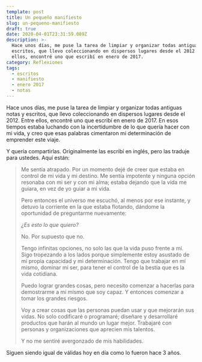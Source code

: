```yaml
---
template: post
title: Un pequeño manifiesto
slug: un-pequeno-manifiesto
draft: true
date: 2020-04-01T23:31:59.089Z
description: >-
  Hace unos días, me puse la tarea de limpiar y organizar todas antiguas notas y
  escritos, que llevo coleccionando en dispersos lugares desde el 2012. Entre
  ellos, encontré uno que escribí en enero de 2017.
category: Reflexiones
tags:
  - escritos
  - manifiesto
  - enero 2017
  - notas
---
```


Hace unos días, me puse la tarea de limpiar y organizar todas antiguas notas y escritos, que llevo coleccionando en dispersos lugares desde el 2012. Entre ellos, encontré uno que escribí en enero de 2017. En esos tiempos estaba luchando con la incertidumbre de lo que quería hacer con mi vida, y creo que esas palabras cimentaron mi determinación de emprender este viaje.

Y quería compartirlas. Originalmente las escribí en inglés, pero las traduje para ustedes. Aquí están:

> Me sentía atrapado. Por un momento dejé de creer que estaba en control de mi vida y mi destino. Me sentía impotente y ninguna opción resonaba con mi ser y con mi alma; estaba dejando que la vida me guiara, en vez de yo guiar a mi vida.
>
> Pero entonces el universo me escuchó, al menos por ese instante, y detuvo la corriente en la que estaba flotando, dándome la oportunidad de preguntarme nuevamente:
>
> _¿Es esto lo que quiero?_
>
> No. Por supuesto que no.
>
> Tengo infinitas opciones, no solo las que la vida puso frente a mí. Sigo tropezando a los lados porque simplemente estoy asustado de mi propia capacidad y mi determinación. Tengo que trabajar en mí mismo, dominar mi ser, para tener el control de la bestia que es la vida cotidiana.
>
> Puedo lograr grandes cosas, pero necesito comenzar a hacerlas para demostrarme a mí mismo que soy capaz. Y entonces comenzar a tomar los grandes riesgos.
>
> Voy a crear cosas que las personas puedan usar y que mejorarán sus vidas. No solo codificaré o programaré; diseñare y desarrollaré productos que harán al mundo un lugar mejor. Trabajaré con personas y organizaciones que aprecien mis talentos.
>
> Y no me sentiré avergonzado de mis habilidades.

Siguen siendo igual de válidas hoy en día como lo fueron hace 3 años.
